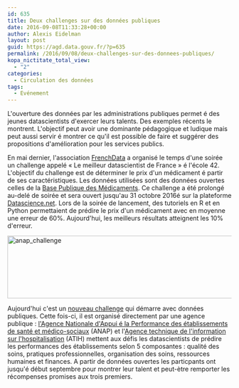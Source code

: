 ```yaml
---
id: 635
title: Deux challenges sur des données publiques
date: 2016-09-08T11:33:28+00:00
author: Alexis Eidelman
layout: post
guid: https://agd.data.gouv.fr/?p=635
permalink: /2016/09/08/deux-challenges-sur-des-donnees-publiques/
kopa_nictitate_total_view:
  - "2"
categories:
  - Circulation des données
tags:
  - Evénement
---
```

L'ouverture des données par les administrations publiques permet é des jeunes datascientists d'exercer leurs talents. Des exemples récents le montrent. L'objectif peut avoir une dominante pédagogique et ludique mais peut aussi servir é montrer ce qu'il est possible de faire et suggérer des propositions d'amélioration pour les services publics.

En mai dernier, l'association [FrenchData](http://frenchdata.fr/) a organisé le temps d'une soirée un challenge appelé « Le meilleur datascientist de France » é l'école 42. L'objectif du challenge est de déterminer le prix d'un médicament é partir de ses caractéristiques. Les données utilisées sont des données ouvertes celles de la [Base Publique des Médicaments](https://www.data.gouv.fr/fr/datasets/base-de-donnees-publique-des-medicaments-base-officielle/). Ce challenge a été prolongé au-delé de soirée et sera ouvert jusqu'au 31 octobre 2016é sur la plateforme [Datascience.net](https://www.datascience.net/fr/challenge/25/details). Lors de la soirée de lancement, des tutoriels en R et en Python permettaient de prédire le prix d'un médicament avec en moyenne une erreur de 60%. Aujourd'hui, les meilleurs résultats atteignent les 10% d'erreur.

[<img class="wp-image-729 aligncenter" src="https://agd.data.gouv.fr/wp-content/uploads/2016/09/anap_challenge-300x79.jpg" alt="anap_challenge" width="536" height="141" srcset="https://agd.data.gouv.fr/wp-content/uploads/2016/09/anap_challenge-300x79.jpg 300w, https://agd.data.gouv.fr/wp-content/uploads/2016/09/anap_challenge-768x203.jpg 768w, https://agd.data.gouv.fr/wp-content/uploads/2016/09/anap_challenge-150x38.jpg 150w, https://agd.data.gouv.fr/wp-content/uploads/2016/09/anap_challenge.jpg 787w" sizes="(max-width: 536px) 100vw, 536px" />](https://agd.data.gouv.fr/wp-content/uploads/2016/09/anap_challenge.jpg)

Aujourd'hui c'est un [nouveau challenge](https://www.datascience.net/fr/challenge/28/details) qui démarre avec données publiques. Cette fois-ci, il est organisé directement par une agence publique : [l'Agence Nationale d'Appui é la Performance des établissements de santé et médico-sociaux](http://www.anap.fr/accueil/) (ANAP) et l'[Agence technique de l'information sur l'hospitalisation](http://www.atih.sante.fr/) (ATIH) mettent aux défis les datascientists de prédire les performances des établissements selon 5 composantes : qualité des soins, pratiques professionnelles, organisation des soins, ressources humaines et finances. A partir de données ouvertes les particpants ont jusqu'é début septembre pour montrer leur talent et peut-ètre remporter les récompenses promises aux trois premiers.

&nbsp;
